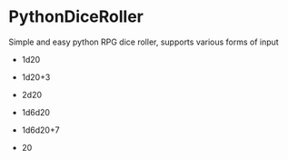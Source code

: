 # PythonDiceRoller
Simple and easy python RPG dice roller, supports various forms of input

- 1d20

- 1d20+3

- 2d20

- 1d6d20

- 1d6d20+7

- 20
